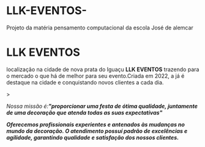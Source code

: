 # LLK-EVENTOS-
Projeto da matéria pensamento computacional da escola José de alemcar 
<h1> LLK EVENTOS</h1>
<p>localização na cidade de nova prata do Iguaçu <strong>LLK EVENTOS</strong> trazendo para o mercado o que há de melhor para seu evento.Criada em 2022, a já é destaque na cidade e conquistando novos clientes a cada dia.</p> >
<P><em>Nossa missão é:<strong>"proporcionar uma festa de ótima qualidade, juntamente de uma decoração que atenda todas as suas expectativas"
<P>Oferecemos profissionais experientes e antenados às mudanças no mundo da decoração. O atendimento possuí padrão de excelências e agilidade, garantindo qualidade e satisfação dos nossos clientes.</p>
